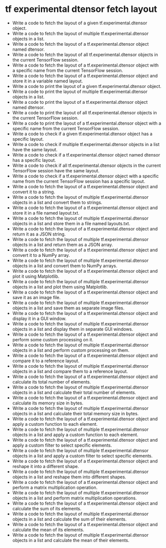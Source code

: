 # tf experimental dtensor fetch layout

- Write a code to fetch the layout of a given tf.experimental.dtensor object.
- Write a code to fetch the layout of multiple tf.experimental.dtensor objects in a list.
- Write a code to fetch the layout of a tf.experimental.dtensor object named dtensor.
- Write a code to fetch the layout of all tf.experimental.dtensor objects in the current TensorFlow session.
- Write a code to fetch the layout of a tf.experimental.dtensor object with a specific name from the current TensorFlow session.
- Write a code to fetch the layout of a tf.experimental.dtensor object and store it in a variable named layout.
- Write a code to print the layout of a given tf.experimental.dtensor object.
- Write a code to print the layout of multiple tf.experimental.dtensor objects in a list.
- Write a code to print the layout of a tf.experimental.dtensor object named dtensor.
- Write a code to print the layout of all tf.experimental.dtensor objects in the current TensorFlow session.
- Write a code to print the layout of a tf.experimental.dtensor object with a specific name from the current TensorFlow session.
- Write a code to check if a given tf.experimental.dtensor object has a specific layout.
- Write a code to check if multiple tf.experimental.dtensor objects in a list have the same layout.
- Write a code to check if a tf.experimental.dtensor object named dtensor has a specific layout.
- Write a code to check if all tf.experimental.dtensor objects in the current TensorFlow session have the same layout.
- Write a code to check if a tf.experimental.dtensor object with a specific name from the current TensorFlow session has a specific layout.
- Write a code to fetch the layout of a tf.experimental.dtensor object and convert it to a string.
- Write a code to fetch the layout of multiple tf.experimental.dtensor objects in a list and convert them to strings.
- Write a code to fetch the layout of a tf.experimental.dtensor object and store it in a file named layout.txt.
- Write a code to fetch the layout of multiple tf.experimental.dtensor objects in a list and store them in a file named layouts.txt.
- Write a code to fetch the layout of a tf.experimental.dtensor object and return it as a JSON string.
- Write a code to fetch the layout of multiple tf.experimental.dtensor objects in a list and return them as a JSON array.
- Write a code to fetch the layout of a tf.experimental.dtensor object and convert it to a NumPy array.
- Write a code to fetch the layout of multiple tf.experimental.dtensor objects in a list and convert them to NumPy arrays.
- Write a code to fetch the layout of a tf.experimental.dtensor object and plot it using Matplotlib.
- Write a code to fetch the layout of multiple tf.experimental.dtensor objects in a list and plot them using Matplotlib.
- Write a code to fetch the layout of a tf.experimental.dtensor object and save it as an image file.
- Write a code to fetch the layout of multiple tf.experimental.dtensor objects in a list and save them as separate image files.
- Write a code to fetch the layout of a tf.experimental.dtensor object and display it in a GUI window.
- Write a code to fetch the layout of multiple tf.experimental.dtensor objects in a list and display them in separate GUI windows.
- Write a code to fetch the layout of a tf.experimental.dtensor object and perform some custom processing on it.
- Write a code to fetch the layout of multiple tf.experimental.dtensor objects in a list and perform custom processing on them.
- Write a code to fetch the layout of a tf.experimental.dtensor object and compare it to a reference layout.
- Write a code to fetch the layout of multiple tf.experimental.dtensor objects in a list and compare them to a reference layout.
- Write a code to fetch the layout of a tf.experimental.dtensor object and calculate its total number of elements.
- Write a code to fetch the layout of multiple tf.experimental.dtensor objects in a list and calculate their total number of elements.
- Write a code to fetch the layout of a tf.experimental.dtensor object and calculate its memory size in bytes.
- Write a code to fetch the layout of multiple tf.experimental.dtensor objects in a list and calculate their total memory size in bytes.
- Write a code to fetch the layout of a tf.experimental.dtensor object and apply a custom function to each element.
- Write a code to fetch the layout of multiple tf.experimental.dtensor objects in a list and apply a custom function to each element.
- Write a code to fetch the layout of a tf.experimental.dtensor object and apply a custom filter to select specific elements.
- Write a code to fetch the layout of multiple tf.experimental.dtensor objects in a list and apply a custom filter to select specific elements.
- Write a code to fetch the layout of a tf.experimental.dtensor object and reshape it into a different shape.
- Write a code to fetch the layout of multiple tf.experimental.dtensor objects in a list and reshape them into different shapes.
- Write a code to fetch the layout of a tf.experimental.dtensor object and perform a matrix multiplication operation.
- Write a code to fetch the layout of multiple tf.experimental.dtensor objects in a list and perform matrix multiplication operations.
- Write a code to fetch the layout of a tf.experimental.dtensor object and calculate the sum of its elements.
- Write a code to fetch the layout of multiple tf.experimental.dtensor objects in a list and calculate the sum of their elements.
- Write a code to fetch the layout of a tf.experimental.dtensor object and calculate the mean of its elements.
- Write a code to fetch the layout of multiple tf.experimental.dtensor objects in a list and calculate the mean of their elements.